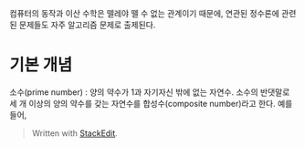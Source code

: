 컴퓨터의 동작과 이산 수학은 뗄레야 뗄 수 없는 관계이기 때문에, 연관된 정수론에 관련된 문제들도 자주 알고리즘 문제로 출제된다.

# 기본 개념

소수(prime number)
: 양의 약수가 1과 자기자신 밖에 없는 자연수. 소수의 반댓말로 세 개 이상의 양의 약수를 갖는 자연수를 합성수(composite number)라고 한다. 예를 들어,






> Written with [StackEdit](https://stackedit.io/).
<!--stackedit_data:
eyJoaXN0b3J5IjpbLTEyNDYwMTE5NzAsNzMwOTk4MTE2XX0=
-->